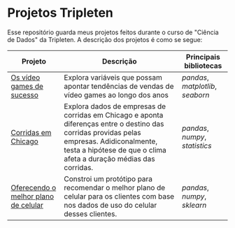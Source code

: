 # Projetos Tripleten

Esse repositório guarda meus projetos feitos durante o curso de "Ciência de Dados" da Tripleten. A descrição dos projetos é como se segue:

Projeto | Descrição | Principais bibliotecas
------- | --------- | ----------------------
[Os vídeo games de sucesso](https://github.com/eknery/projetos_tripleten/blob/main/01_video_games_sucesso/video_games_sucesso.ipynb) | Explora variáveis que possam apontar tendências de vendas de vídeo games ao longo dos anos | *pandas*, *matplotlib*, *seaborn*
[Corridas em Chicago](https://github.com/eknery/projetos_tripleten/blob/main/02_corridas_Chicago/corridas_Chicago.ipynb)| Explora dados de empresas de corridas em Chicago e aponta diferenças entre o destino das corridas providas pelas empresas. Adidiconalmente, testa a hipótese de que o clima afeta a duração médias das corridas. | *pandas*, *numpy*, *statistics*
[Oferecendo o melhor plano de celular](https://github.com/eknery/projetos_tripleten/blob/main/03_oferencendo_melhor_plano/oferencendo_melhor_plano.ipynb) | Constroi um protótipo para recomendar o melhor plano de celular para os clientes com base nos dados de uso do celular desses clientes. |  *pandas*, *numpy*, *sklearn*
